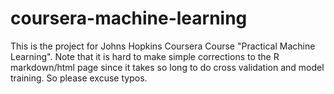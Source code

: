 coursera-machine-learning
=========================
This is the project for Johns Hopkins Coursera Course "Practical Machine Learning".
Note that it is hard to make simple corrections to the R markdown/html page since it takes so long to do cross validation and model training. So please excuse typos.
